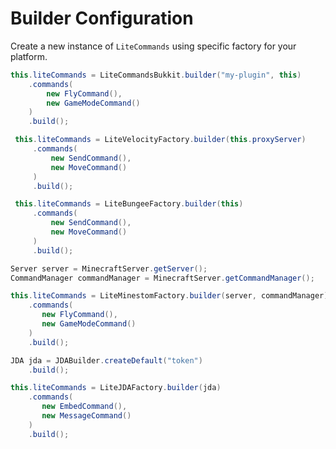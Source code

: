 # Builder Configuration

Create a new instance of `LiteCommands` using specific factory for your platform.

<tabs>

<!-- Bukkit -->
<tab title="Bukkit">

```Java
this.liteCommands = LiteCommandsBukkit.builder("my-plugin", this)
    .commands(
        new FlyCommand(),
        new GameModeCommand()
    )
    .build();
```
</tab>

<!-- Velocity -->
<tab title="Velocity">

```Java
 this.liteCommands = LiteVelocityFactory.builder(this.proxyServer)
     .commands(
         new SendCommand(),
         new MoveCommand()
     )
     .build();
```
</tab>

<!-- BungeeCord -->
<tab title="BungeeCord">

```Java
 this.liteCommands = LiteBungeeFactory.builder(this)
     .commands(
         new SendCommand(),
         new MoveCommand()
     )
     .build();
```
</tab>

<!-- Minestom -->
<tab title="Minestom">

```Java
Server server = MinecraftServer.getServer();
CommandManager commandManager = MinecraftServer.getCommandManager();

this.liteCommands = LiteMinestomFactory.builder(server, commandManager)
    .commands(
       new FlyCommand(),
       new GameModeCommand()
    )
    .build();
```
</tab>

<!-- JDA -->
<tab title="JDA">

```Java
JDA jda = JDABuilder.createDefault("token")
    .build();

this.liteCommands = LiteJDAFactory.builder(jda)
    .commands(
       new EmbedCommand(),
       new MessageCommand()
    )
    .build();
```
</tab>


</tabs>